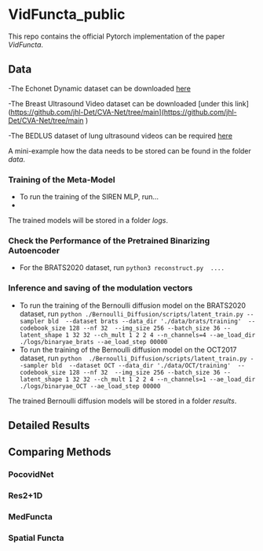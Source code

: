 # VidFuncta_public

This repo contains the official Pytorch implementation of the paper *VidFuncta*.
 

## Data
-The Echonet Dynamic dataset can be downloaded [here](https://aimi.stanford.edu/datasets/echonet-dynamic-cardiac-ultrasound)

-The Breast Ultrasound Video dataset can be downloaded [under this link](https://github.com/jhl-Det/CVA-Net/tree/main](https://github.com/jhl-Det/CVA-Net/tree/main )  

-The BEDLUS dataset of lung ultrasound videos can be required [here]( https://www.dropbox.com/scl/fi/ztzo9pt8i81ad1uz73x27/BEDLUS-data-instructions.pdf?rlkey=jxndke0vesoyg8wn28wydlwdz&e=1&dl=0 )

A mini-example how the data needs to be stored can be found in the folder *data*. 


### Training of the Meta-Model
- To run the training of the SIREN MLP, run...
- 
The trained models will be stored in a folder *logs*.

### Check the Performance of the Pretrained Binarizing Autoencoder
- For the BRATS2020 dataset, run
`python3 reconstruct.py  ....`



### Inference and saving of the modulation vectors

- To run the training of the Bernoulli diffusion model on the BRATS2020 dataset, run
`python ./Bernoulli_Diffusion/scripts/latent_train.py --sampler bld  --dataset brats --data_dir './data/brats/training'  --codebook_size 128 --nf 32  --img_size 256 --batch_size 36 --latent_shape 1 32 32 --ch_mult 1 2 2 4 --n_channels=4 --ae_load_dir ./logs/binaryae_brats --ae_load_step 00000`
- To run the training of the Bernoulli diffusion model on the OCT2017 dataset, run
 `python  ./Bernoulli_Diffusion/scripts/latent_train.py --sampler bld  --dataset OCT --data_dir './data/OCT/training'  --codebook_size 128 --nf 32  --img_size 256 --batch_size 36 --latent_shape 1 32 32 --ch_mult 1 2 2 4 --n_channels=1 --ae_load_dir ./logs/binaryae_OCT --ae_load_step 00000`
 
 The trained Bernoulli diffusion models will be stored in a folder *results*.


## Detailed Results

## Comparing Methods
### PocovidNet
### Res2+1D

### MedFuncta


### Spatial Functa


